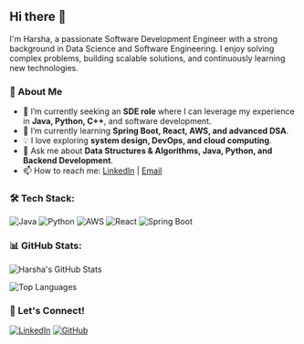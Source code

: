 ## Hi there 👋

I'm Harsha, a passionate Software Development Engineer with a strong background in Data Science and Software Engineering. I enjoy solving complex problems, building scalable solutions, and continuously learning new technologies.

### 🚀 About Me
- 🔭 I’m currently seeking an **SDE role** where I can leverage my experience in **Java, Python, C++**, and software development.
- 🌱 I’m currently learning **Spring Boot, React, AWS, and advanced DSA**.
- 💡 I love exploring **system design, DevOps, and cloud computing**.
- 💬 Ask me about **Data Structures & Algorithms, Java, Python, and Backend Development**.
- 📫 How to reach me: [LinkedIn]([https://www.linkedin.com/in/yourprofile/](https://www.linkedin.com/in/sai-harsha-57822ab0/)) | [Email](mailto:saiharshaic@gmail.com)

### 🛠️ Tech Stack:
![Java](https://img.shields.io/badge/Java-ED8B00?style=for-the-badge&logo=java&logoColor=white)
![Python](https://img.shields.io/badge/Python-3776AB?style=for-the-badge&logo=python&logoColor=white)
![AWS](https://img.shields.io/badge/Amazon%20AWS-232F3E?style=for-the-badge&logo=amazon-aws&logoColor=white)
![React](https://img.shields.io/badge/React-20232A?style=for-the-badge&logo=react&logoColor=61DAFB)
![Spring Boot](https://img.shields.io/badge/Spring%20Boot-6DB33F?style=for-the-badge&logo=spring-boot&logoColor=white)

### 📊 GitHub Stats:
![Harsha's GitHub Stats](https://github-readme-stats.vercel.app/api?username=harshasic&show_icons=true&theme=dark)

![Top Languages](https://github-readme-stats.vercel.app/api/top-langs/?username=harshasic&layout=compact&theme=dark)


### 🤝 Let's Connect!
[![LinkedIn](https://img.shields.io/badge/LinkedIn-0077B5?style=for-the-badge&logo=linkedin&logoColor=white)](https://www.linkedin.com/in/yourprofile/)
[![GitHub](https://img.shields.io/badge/GitHub-181717?style=for-the-badge&logo=github&logoColor=white)](https://github.com/harshasic/)
